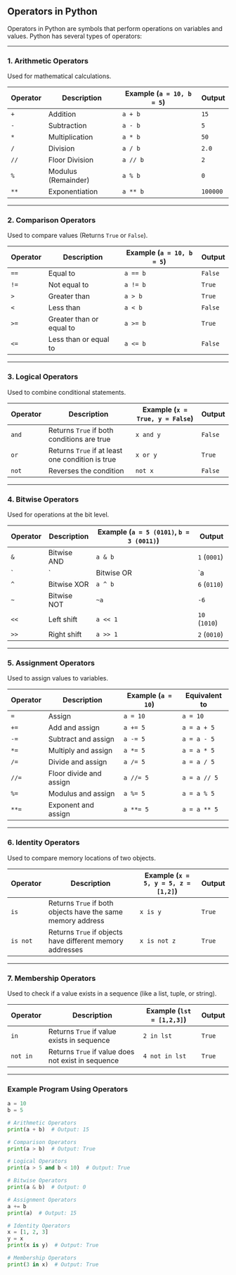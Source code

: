 ## **Operators in Python**
Operators in Python are symbols that perform operations on variables and values. Python has several types of operators:

---

### **1. Arithmetic Operators**
Used for mathematical calculations.

| Operator | Description  | Example (`a = 10, b = 5`) | Output |
|----------|-------------|-----------------|--------|
| `+`  | Addition | `a + b` | `15` |
| `-`  | Subtraction | `a - b` | `5` |
| `*`  | Multiplication | `a * b` | `50` |
| `/`  | Division | `a / b` | `2.0` |
| `//` | Floor Division | `a // b` | `2` |
| `%`  | Modulus (Remainder) | `a % b` | `0` |
| `**` | Exponentiation | `a ** b` | `100000` |

---

### **2. Comparison Operators**
Used to compare values (Returns `True` or `False`).

| Operator | Description | Example (`a = 10, b = 5`) | Output |
|----------|-------------|-----------------|--------|
| `==` | Equal to | `a == b` | `False` |
| `!=` | Not equal to | `a != b` | `True` |
| `>`  | Greater than | `a > b` | `True` |
| `<`  | Less than | `a < b` | `False` |
| `>=` | Greater than or equal to | `a >= b` | `True` |
| `<=` | Less than or equal to | `a <= b` | `False` |

---

### **3. Logical Operators**
Used to combine conditional statements.

| Operator | Description | Example (`x = True, y = False`) | Output |
|----------|-------------|---------------------|--------|
| `and` | Returns `True` if both conditions are true | `x and y` | `False` |
| `or`  | Returns `True` if at least one condition is true | `x or y` | `True` |
| `not` | Reverses the condition | `not x` | `False` |

---

### **4. Bitwise Operators**
Used for operations at the bit level.

| Operator | Description | Example (`a = 5 (0101)`, `b = 3 (0011)`) | Output |
|----------|-------------|--------------------|--------|
| `&`  | Bitwise AND | `a & b` | `1` (`0001`) |
| `|`  | Bitwise OR | `a | b` | `7` (`0111`) |
| `^`  | Bitwise XOR | `a ^ b` | `6` (`0110`) |
| `~`  | Bitwise NOT | `~a` | `-6` |
| `<<` | Left shift | `a << 1` | `10` (`1010`) |
| `>>` | Right shift | `a >> 1` | `2` (`0010`) |

---

### **5. Assignment Operators**
Used to assign values to variables.

| Operator | Description | Example (`a = 10`) | Equivalent to |
|----------|-------------|-----------------|--------------|
| `=`  | Assign | `a = 10` | `a = 10` |
| `+=` | Add and assign | `a += 5` | `a = a + 5` |
| `-=` | Subtract and assign | `a -= 5` | `a = a - 5` |
| `*=` | Multiply and assign | `a *= 5` | `a = a * 5` |
| `/=` | Divide and assign | `a /= 5` | `a = a / 5` |
| `//=` | Floor divide and assign | `a //= 5` | `a = a // 5` |
| `%=` | Modulus and assign | `a %= 5` | `a = a % 5` |
| `**=` | Exponent and assign | `a **= 5` | `a = a ** 5` |

---

### **6. Identity Operators**
Used to compare memory locations of two objects.

| Operator | Description | Example (`x = 5, y = 5, z = [1,2]`) | Output |
|----------|-------------|------------------|--------|
| `is` | Returns `True` if both objects have the same memory address | `x is y` | `True` |
| `is not` | Returns `True` if objects have different memory addresses | `x is not z` | `True` |

---

### **7. Membership Operators**
Used to check if a value exists in a sequence (like a list, tuple, or string).

| Operator | Description | Example (`lst = [1,2,3]`) | Output |
|----------|-------------|----------------|--------|
| `in` | Returns `True` if value exists in sequence | `2 in lst` | `True` |
| `not in` | Returns `True` if value does not exist in sequence | `4 not in lst` | `True` |

---

### **Example Program Using Operators**
```python
a = 10
b = 5

# Arithmetic Operators
print(a + b)  # Output: 15

# Comparison Operators
print(a > b)  # Output: True

# Logical Operators
print(a > 5 and b < 10)  # Output: True

# Bitwise Operators
print(a & b)  # Output: 0

# Assignment Operators
a += b
print(a)  # Output: 15

# Identity Operators
x = [1, 2, 3]
y = x
print(x is y)  # Output: True

# Membership Operators
print(3 in x)  # Output: True
```
